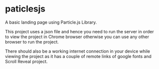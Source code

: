 # paticlesjs
A basic landing page using Particle.js Library.

This project uses a json file and hence you need to run the server in order to view the project in Chrome browser otherwise you can use any other browser to run the project. 

There should also be a working internet connection in your device while viewing the project as it has a couple of remote links of google fonts and Scroll Reveal project.
